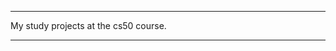 **************************************

My study projects at the cs50 course.


**************************************
